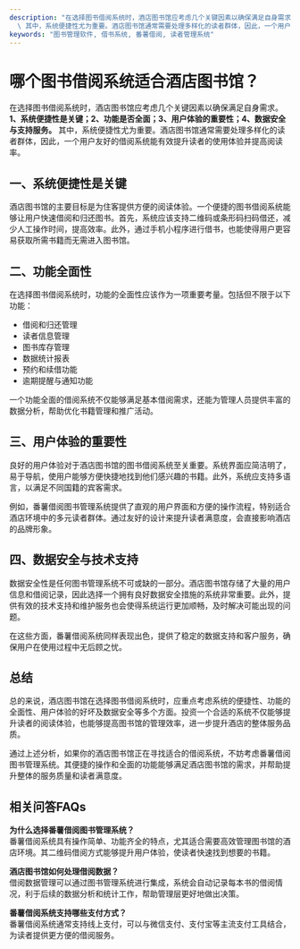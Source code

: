```yaml
---
description: "在选择图书借阅系统时，酒店图书馆应考虑几个关键因素以确保满足自身需求。**1、系统便捷性是关键；2、功能是否全面；3、用户体验的重要性；4、数据安全与支持服务。**\
  \ 其中，系统便捷性尤为重要。酒店图书馆通常需要处理多样化的读者群体，因此，一个用户友好的借阅系统能有效提升读者的使用体验并提高阅读率。"
keywords: "图书管理软件, 借书系统, 番薯借阅, 读者管理系统"
---
```

# 哪个图书借阅系统适合酒店图书馆？

在选择图书借阅系统时，酒店图书馆应考虑几个关键因素以确保满足自身需求。**1、系统便捷性是关键；2、功能是否全面；3、用户体验的重要性；4、数据安全与支持服务。** 其中，系统便捷性尤为重要。酒店图书馆通常需要处理多样化的读者群体，因此，一个用户友好的借阅系统能有效提升读者的使用体验并提高阅读率。

## 一、系统便捷性是关键

酒店图书馆的主要目标是为住客提供方便的阅读体验。一个便捷的图书借阅系统能够让用户快速借阅和归还图书。首先，系统应该支持二维码或条形码扫码借还，减少人工操作时间，提高效率。此外，通过手机小程序进行借书，也能使得用户更容易获取所需书籍而无需进入图书馆。

## 二、功能全面性

在选择图书借阅系统时，功能的全面性应该作为一项重要考量。包括但不限于以下功能：

- 借阅和归还管理
- 读者信息管理
- 图书库存管理
- 数据统计报表
- 预约和续借功能
- 逾期提醒与通知功能

一个功能全面的借阅系统不仅能够满足基本借阅需求，还能为管理人员提供丰富的数据分析，帮助优化书籍管理和推广活动。

## 三、用户体验的重要性

良好的用户体验对于酒店图书馆的图书借阅系统至关重要。系统界面应简洁明了，易于导航，使用户能够方便快捷地找到他们感兴趣的书籍。此外，系统应支持多语言，以满足不同国籍的宾客需求。

例如，番薯借阅图书管理系统提供了直观的用户界面和方便的操作流程，特别适合酒店环境中的多元读者群体。通过友好的设计来提升读者满意度，会直接影响酒店的品牌形象。

## 四、数据安全与技术支持

数据安全性是任何图书管理系统不可或缺的一部分。酒店图书馆存储了大量的用户信息和借阅记录，因此选择一个拥有良好数据安全措施的系统非常重要。此外，提供有效的技术支持和维护服务也会使得系统运行更加顺畅，及时解决可能出现的问题。

在这些方面，番薯借阅系统同样表现出色，提供了稳定的数据支持和客户服务，确保用户在使用过程中无后顾之忧。

## 总结

总的来说，酒店图书馆在选择图书借阅系统时，应重点考虑系统的便捷性、功能的全面性、用户体验的好坏及数据安全等多个方面。投资一个合适的系统不仅能够提升读者的阅读体验，也能够提高图书馆的管理效率，进一步提升酒店的整体服务品质。

通过上述分析，如果你的酒店图书馆正在寻找适合的借阅系统，不妨考虑番薯借阅图书管理系统。其便捷的操作和全面的功能能够满足酒店图书馆的需求，并帮助提升整体的服务质量和读者满意度。

## 相关问答FAQs

**为什么选择番薯借阅图书管理系统？**  
番薯借阅系统具有操作简单、功能齐全的特点，尤其适合需要高效管理图书馆的酒店环境。其二维码借阅方式能够提升用户体验，使读者快速找到想要的书籍。

**酒店图书馆如何处理借阅数据？**  
借阅数据管理可以通过图书管理系统进行集成，系统会自动记录每本书的借阅情况，利于后续的数据分析和统计工作，帮助管理层更好地做出决策。

**番薯借阅系统支持哪些支付方式？**  
番薯借阅系统通常支持线上支付，可以与微信支付、支付宝等主流支付工具结合，为读者提供更方便的借阅服务。
